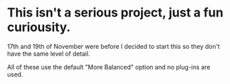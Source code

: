 # This isn't a serious project, just a fun curiousity.

17th and 19th of November were before I decided to start this so they don't have the same level of detail.

All of these use the default "More Balanced" option and no plug-ins are used.
